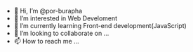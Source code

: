 - 👋 Hi, I’m @por-burapha
- 👀 I’m interested in Web Develoment
- 🌱 I’m currently learning Front-end development(JavaScript)
- 💞️ I’m looking to collaborate on ...
- 📫 How to reach me ...

<!---
por-burapha/por-burapha is a ✨ special ✨ repository because its `README.md` (this file) appears on your GitHub profile.
You can click the Preview link to take a look at your changes.
--->
